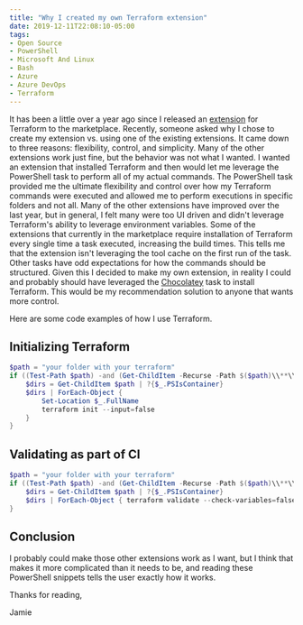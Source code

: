 ```yaml
---
title: "Why I created my own Terraform extension"
date: 2019-12-11T22:08:10-05:00
tags:
- Open Source
- PowerShell
- Microsoft And Linux
- Bash
- Azure
- Azure DevOps
- Terraform
---
```


It has been a little over a year ago since I released an [extension](https://marketplace.visualstudio.com/items?itemName=JamiePhillips.Terraform&ssr=false#overview) for Terraform to the marketplace. Recently, someone asked why I chose to create my extension vs. using one of the existing extensions. It came down to three reasons: flexibility, control, and simplicity. Many of the other extensions work just fine, but the behavior was not what I wanted. I wanted an extension that installed Terraform and then would let me leverage the PowerShell task to perform all of my actual commands. The PowerShell task provided me the ultimate flexibility and control over how my Terraform commands were executed and allowed me to perform executions in specific folders and not all. Many of the other extensions have improved over the last year, but in general, I felt many were too UI driven and didn't leverage Terraform's ability to leverage environment variables. Some of the extensions that currently in the marketplace require installation of Terraform every single time a task executed, increasing the build times. This tells me that the extension isn't leveraging the tool cache on the first run of the task. Other tasks have odd expectations for how the commands should be structured. Given this I decided to make my own extension, in reality I could and probably should have leveraged the [Chocolatey](https://chocolatey.org/) task to install Terraform. This would be my recommendation solution to anyone that wants more control. 

Here are some code examples of how I use Terraform.

## Initializing Terraform

```PowerShell
$path = "your folder with your terraform"
if ((Test-Path $path) -and (Get-ChildItem -Recurse -Path $($path)\\**\\*.tf).Count -gt 0) { 
    $dirs = Get-ChildItem $path | ?{$_.PSIsContainer}
    $dirs | ForEach-Object {
        Set-Location $_.FullName
        terraform init --input=false
    }
}
```

## Validating as part of CI

```PowerShell
$path = "your folder with your terraform"
if ((Test-Path $path) -and (Get-ChildItem -Recurse -Path $($path)\\**\\*.tf).Count -gt 0) { 
    $dirs = Get-ChildItem $path | ?{$_.PSIsContainer}
    $dirs | ForEach-Object { terraform validate --check-variables=false $_.FullName }
}
```
 
## Conclusion

I probably could make those other extensions work as I want, but I think that makes it more complicated than it needs to be, and reading these PowerShell snippets tells the user exactly how it works.

Thanks for reading,

Jamie
